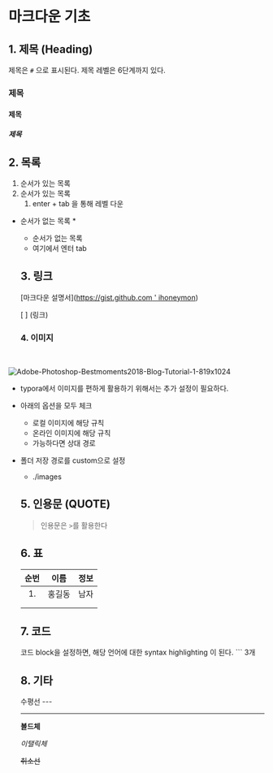# 마크다운 기초

## 1. 제목 (Heading)

제목은 `#` 으로 표시된다. 제목 레벨은 6단계까지 있다.

### 제목

#### 제목

##### 제목



## 2. 목록

1. 순서가 있는 목록
2. 순서가 있는 목록
   1. enter + tab 을 통해 레벨 다운	

* 순서가 없는 목록 *

  * 순서가 없는 목록
  * 여기에서 엔터 tab

  

  ## 3. 링크

  [마크다운 설명서]([https://gist.github.com ' ihoneymon](https://gist.github.com/ihoneymon/652be052a0727ad59601))

  [   ] (링크)

  ### 4. 이미지

  

  ​		

  

![Adobe-Photoshop-Bestmoments2018-Blog-Tutorial-1-819x1024](images/Adobe-Photoshop-Bestmoments2018-Blog-Tutorial-1-819x1024-1575530247650.jpg)

* typora에서 이미지를 편하게 활용하기 위해서는 추가 설정이 필요하다.

* 아래의 옵션을 모두 체크

  * 로컬 이미지에 해당 규칙
  * 온라인 이미지에 해당 규칙
  * 가능하다면 상대 경로

* 폴더 저장 경로를 custom으로 설정

  * ./images

  ##  5. 인용문 (QUOTE)

  > 인용문은 `>`를 활용한다

  

  ## 6. 표

  | 순번 |  이름  | 정보 |
  | :--: | :----: | :--: |
  |  1.  | 홍길동 | 남자 |
  |      |        |      |
  |      |        |      |

  

  ## 7. 코드

  코드 block을 설정하면, 해당 언어에 대한 syntax highlighting 이 된다.  ``` 3개
  
  
  
  
  
  
  
  
  
  ## 8. 기타
  
  수평선 ---
  
  ---
  
  **볼드체**
  
  *이탤릭체*
  
  ~~취소선~~
  
  
  
  
  
  
  
  
  
  